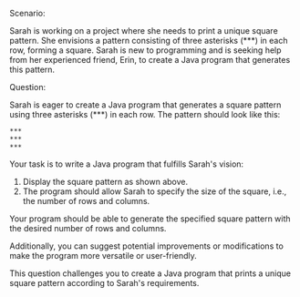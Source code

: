 Scenario:

Sarah is working on a project where she needs to print a unique square pattern. She envisions a pattern consisting of three asterisks (***) in each row, forming a square. Sarah is new to programming and is seeking help from her experienced friend, Erin, to create a Java program that generates this pattern.

Question:

Sarah is eager to create a Java program that generates a square pattern using three asterisks (***) in each row. The pattern should look like this:

```
***
***
***
```

Your task is to write a Java program that fulfills Sarah's vision:

1. Display the square pattern as shown above.
2. The program should allow Sarah to specify the size of the square, i.e., the number of rows and columns.

Your program should be able to generate the specified square pattern with the desired number of rows and columns.

Additionally, you can suggest potential improvements or modifications to make the program more versatile or user-friendly.

This question challenges you to create a Java program that prints a unique square pattern according to Sarah's requirements.
